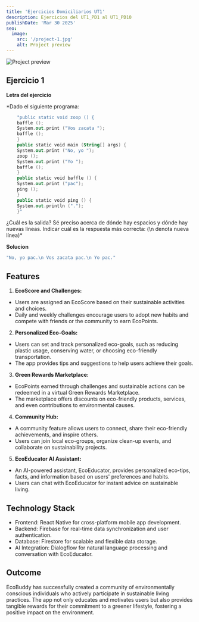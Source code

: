 ```yaml
---
title: 'Ejercicios Domiciliarios UT1'
description: Ejercicios del UT1_PD1 al UT1_PD10
publishDate: 'Mar 30 2025'
seo:
  image:
    src: '/project-1.jpg'
    alt: Project preview
---
```


![Project preview](/project-1.jpg)


## Ejercicio 1

**Letra del ejercicio**

*Dado el siguiente programa:
```kotlin
    "public static void zoop () {
    baffle ();
    System.out.print ("Vos zacata ");
    baffle ();
    }
    public static void main (String[] args) {
    System.out.print ("No, yo ");
    zoop ();
    System.out.print ("Yo ");
    baffle ();
    }
    public static void baffle () {
    System.out.print ("pac");
    ping ();
    }
    public static void ping () {
    System.out.println (".");
    }"
```
¿Cuál es la salida? Sé preciso acerca de dónde hay espacios y dónde hay nuevas líneas.
Indicar cuál es la respuesta más correcta: (\n denota nueva línea)*

**Solucion**

```kotlin
"No, yo pac.\n Vos zacata pac.\n Yo pac."
```


## Features

1. **EcoScore and Challenges:**

- Users are assigned an EcoScore based on their sustainable activities and choices.
- Daily and weekly challenges encourage users to adopt new habits and compete with friends or the community to earn EcoPoints.

2. **Personalized Eco-Goals:**

- Users can set and track personalized eco-goals, such as reducing plastic usage, conserving water, or choosing eco-friendly transportation.
- The app provides tips and suggestions to help users achieve their goals.

3. **Green Rewards Marketplace:**

- EcoPoints earned through challenges and sustainable actions can be redeemed in a virtual Green Rewards Marketplace.
- The marketplace offers discounts on eco-friendly products, services, and even contributions to environmental causes.

4. **Community Hub:**

- A community feature allows users to connect, share their eco-friendly achievements, and inspire others.
- Users can join local eco-groups, organize clean-up events, and collaborate on sustainability projects.

5. **EcoEducator AI Assistant:**

- An AI-powered assistant, EcoEducator, provides personalized eco-tips, facts, and information based on users' preferences and habits.
- Users can chat with EcoEducator for instant advice on sustainable living.

## Technology Stack

- Frontend: React Native for cross-platform mobile app development.
- Backend: Firebase for real-time data synchronization and user authentication.
- Database: Firestore for scalable and flexible data storage.
- AI Integration: Dialogflow for natural language processing and conversation with EcoEducator.

## Outcome

EcoBuddy has successfully created a community of environmentally conscious individuals who actively participate in sustainable living practices. The app not only educates and motivates users but also provides tangible rewards for their commitment to a greener lifestyle, fostering a positive impact on the environment.
